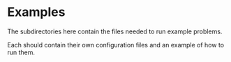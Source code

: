 # Examples

The subdirectories here contain the files needed to run example problems.

Each should contain their own configuration files and an example of how to run them.
